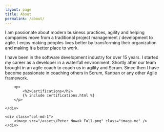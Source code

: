 ```yaml
---
layout: page
title: About
permalink: /about/
---
```

<div class="row">
    <div class="col-md-9">
        <p>
            I am passionate about modern business practices, agility and helping companies move from a traditional project management / development to agile. I enjoy making peoples lives better by transforming their organization and making it a better place to work.
        </p>
        <p>
            I have been in the software development industry for over 15 years. I started my career as a developer in a waterfall environment. Shortly after our team brought in an agile coach to coach us in agility and Scrum. Since then I have become passionate in coaching others in Scrum, Kanban or any other Agile framework.
        </p>

        <p>
            <h2>Certifications</h2>
            {% include certifications.html %}
        </p>

    </div>
    
    <div class="col-md-1">
        <image src="/assets/Peter_Nowak_Full.png" class="image-me" />
    </div>
<div>




